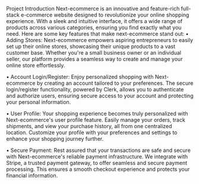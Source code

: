Project Introduction
Next-ecommerce is an innovative and feature-rich full-stack e-commerce website designed to revolutionize your online shopping experience. With a sleek and intuitive interface, it offers a wide range of products across various categories, ensuring you find exactly what you need. Here are some key features that make next-ecommerce stand out:
•	Adding Stores: Next-ecommerce empowers aspiring entrepreneurs to easily set up their online stores, showcasing their unique products to a vast customer base. Whether you're a small business owner or an individual seller, our platform provides a seamless way to create and manage your online store effortlessly.

•	Account Login/Register: Enjoy personalized shopping with Next-ecommerce by creating an account tailored to your preferences. The secure login/register functionality, powered by Clerk, allows you to authenticate and authorize users, ensuring secure access to your account and protecting your personal information.

•	User Profile: Your shopping experience becomes truly personalized with Next-ecommerce's user profile feature. Easily manage your orders, track shipments, and view your purchase history, all from one centralized location. Customize your profile with your preferences and settings to enhance your shopping journey further.

•	Secure Payment: Rest assured that your transactions are safe and secure with Next-ecommerce's reliable payment infrastructure. We integrate with Stripe, a trusted payment gateway, to offer seamless and secure payment processing. This ensures a smooth checkout experience and protects your financial information. 
